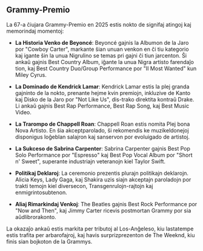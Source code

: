 ## Grammy-Premio

La 67-a ĉiujara Grammy-Premio en 2025 estis nokto de signifaj atingoj kaj memorindaj momentoj:

- **La Historia Venko de Beyoncé**: Beyoncé gajnis la Albumon de la Jaro por "Cowboy Carter", markante ŝian unuan venkon en ĉi tiu kategorio kaj igante ŝin la unua Nigrulino se temas pri gajni ĉi tiun jarcenton. Ŝi ankaŭ gajnis Best Country Album, iĝante la unua Nigra artisto farendaĵo tion, kaj Best Country Duo/Group Performance por "II Most Wanted" kun Miley Cyrus.

- **La Dominado de Kendrick Lamar**: Kendrick Lamar estis la plej granda gajninto de la nokto, prenante hejme kvin premiojn, inkluzive de Kanto kaj Disko de la Jaro por "Not Like Us", dis-trako direktita kontraŭ Drake. Li ankaŭ gajnis Best Rap Performance, Best Rap Song, kaj Best Music Video.

- **La Trarompo de Chappell Roan**: Chappell Roan estis nomita Plej bona Nova Artisto. En ŝia akceptparolado, ŝi rekomendis ke muzikeldonejoj disponigus loĝeblan salajron kaj sanservon por evoluigado de artistoj.

- **La Sukceso de Sabrina Carpenter**: Sabrina Carpenter gajnis Best Pop Solo Performance por "Espresso" kaj Best Pop Vocal Album por "Short n' Sweet", superante industriajn veteranojn kiel Taylor Swift.

- **Politikaj Deklaroj**: La ceremonio prezentis plurajn politikajn deklarojn. Alicia Keys, Lady Gaga, kaj Shakira uzis siajn akceptajn paroladojn por trakti temojn kiel diversecon, Transgenrulojn-rajtojn kaj enmigrintosubtenon.

- **Aliaj Rimarkindaj Venkoj**: The Beatles gajnis Best Rock Performance por "Now and Then", kaj Jimmy Carter ricevis postmortan Grammy por sia aŭdlibrorakonto.

La okazaĵo ankaŭ estis markita per tributoj al Los-Anĝeleso, kiu lastatempe estis trafita per arbarofajroj, kaj havis surprizprezenton de The Weeknd, kiu finis sian bojkoton de la Grammys.
